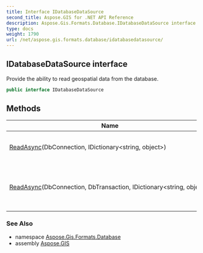```yaml
---
title: Interface IDatabaseDataSource
second_title: Aspose.GIS for .NET API Reference
description: Aspose.Gis.Formats.Database.IDatabaseDataSource interface. Provide the ability to read geospatial data from the database
type: docs
weight: 1790
url: /net/aspose.gis.formats.database/idatabasedatasource/
---
```

## IDatabaseDataSource interface

Provide the ability to read geospatial data from the database.

```csharp
public interface IDatabaseDataSource
```

## Methods

| Name | Description |
| --- | --- |
| [ReadAsync](../../aspose.gis.formats.database/idatabasedatasource/readasync/#readasync)(DbConnection, IDictionary&lt;string, object&gt;) | Method for reading geospatial data. |
| [ReadAsync](../../aspose.gis.formats.database/idatabasedatasource/readasync/#readasync_1)(DbConnection, DbTransaction, IDictionary&lt;string, object&gt;) | Method for reading geospatial data within a transaction.. |

### See Also

* namespace [Aspose.Gis.Formats.Database](../../aspose.gis.formats.database/)
* assembly [Aspose.GIS](../../)


